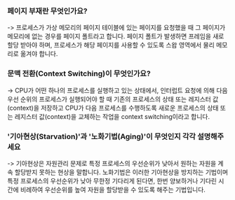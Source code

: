 ### 페이지 부재란 무엇인가요? 
 -> 프로세스가 가상 메모리의 페이지 테이블에 있는 페이지를 요청했을 때 그 페이지가 메모리에 없는 경우를 페이지 폴트라고 합니다. 페이지 폴트가 발생하면 프레임을 새로 할당 받아야 하며, 프로세스가 해당 페이지를 사용할 수 있도록 스왑 영역에서 물리 메모리로 옮겨야 합니다.

 ### 문맥 전환(Context Switching)이 무엇인가요?
 ->  CPU가 어떤 하나의 프로세스를 실행하고 있는 상태에서, 인터럽트 요청에 의해 다음 우선 순위의 프로세스가 실행되어야 할 때 기존의 프로세스의 상태 또는 레지스터 값(context)을 저장하고 CPU가 다음 프로세스를 수행하도록 새로운 프로세스의 상태 또는 레지스터 값(context)을 교체하는 작업을 context switching이라고 합니다.

 ###  '기아현상(Starvation)'과 '노화기법(Aging)'이 무엇인지 각각 설명해주세요
 -> 기아현상은 자원관리 문제로 특정 프로세스의 우선순위가 낮아서 원하는 자원을 계속 할당받지 못하는 현상을 말합니다.
 노화기법은 이러한 기아현상을 방지하는 기법이며 특정 프로세스의 우선순위가 낮아 무한정 기다리게 된다면, 한번 양보하거나 기다린 시간에 비례하여 우선순위를 높여 자원을 할당받을 수 있도록 해주는 기법입니다.
